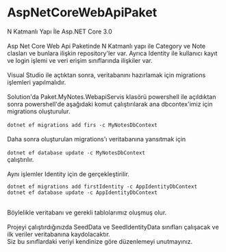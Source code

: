 # AspNetCoreWebApiPaket
N Katmanlı Yapı İle Asp.NET Core 3.0
<br><br>
Asp Net Core Web Api Paketinde N Katmanlı yapı ile Category ve Note clasları ve bunlara ilişkin repository'ler var. Ayrıca Identity ile kullanıcı kayıt ve login işlemi ve veri erişim sınıflarında ilişkiler var.
<br><br>
  Visual Studio ile açtıktan sonra, veritabanını hazırlamak için migrations işlemleri yapılmalıdır.
<br><br>
Solution'da Paket.MyNotes.WebapiServis klasörü powershell ile açıldıktan sonra powershell'de aşağıdaki komut çalıştırılarak ana dbcontex'imiz için migrations oluşturulur.<br><br>
  ```dotnet ef migrations add firs -c MyNotesDbContext```
<br><br>
Daha sonra oluşturulan migrations'ı veritabanına yansıtmak için <br><br>
  ```dotnet ef database update -c MyNotesDbContext```
<br>
çalıştırılır.
<br><br>
Aynı işlemler Identity için de gerçekleştirilir.
<br>
  ```
  dotnet ef migrations add firstIdentity -c AppIdentityDbContext
  dotnet ef database update -c AppIdentityDbContext
  ```
<br>
Böylelikle veritabanı ve gerekli tablolarımız oluşmuş olur.
<br><br>
Projeyi çalıştırdığınızda SeedData ve SeedIdentityData sınıfları çalışacak ve ilk veriler veritabanına kaydolacaktır.
<br>
Siz bu sınıflardaki veriyi kendinize göre düzenlemeyi unutmayınız.
